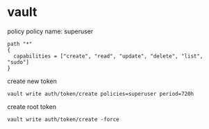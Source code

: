 # vault


policy policy name: superuser
```
path "*"
{
  capabilities = ["create", "read", "update", "delete", "list", "sudo"]
}
```

create new token
```
vault write auth/token/create policies=superuser period=720h
```

create root token
```
vault write auth/token/create -force
```



